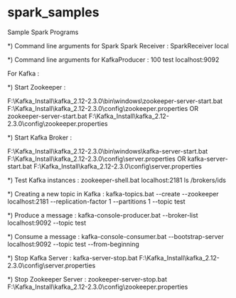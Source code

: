 # spark_samples
Sample Spark Programs

*) Command line arguments for Spark Spark Receiver :
  SparkReceiver local

*) Command line arguments for KafkaProducer :
   100 test localhost:9092

For Kafka :

*) Start Zookeeper :

F:\Kafka_Install\kafka_2.12-2.3.0\bin\windows\zookeeper-server-start.bat F:\Kafka_Install\kafka_2.12-2.3.0\config\zookeeper.properties
OR
zookeeper-server-start.bat F:\Kafka_Install\kafka_2.12-2.3.0\config\zookeeper.properties

*) Start Kafka Broker :

F:\Kafka_Install\kafka_2.12-2.3.0\bin\windows\kafka-server-start.bat F:\Kafka_Install\kafka_2.12-2.3.0\config\server.properties
OR
kafka-server-start.bat F:\Kafka_Install\kafka_2.12-2.3.0\config\server.properties

*) Test Kafka instances :
zookeeper-shell.bat localhost:2181 ls /brokers/ids

*) Creating a new topic in Kafka :
kafka-topics.bat --create --zookeeper localhost:2181 --replication-factor 1 --partitions 1 --topic test

*) Produce a message :
kafka-console-producer.bat --broker-list localhost:9092 --topic test

*) Consume a message :
kafka-console-consumer.bat --bootstrap-server localhost:9092 --topic test --from-beginning

*) Stop Kafka Server :
kafka-server-stop.bat F:\Kafka_Install\kafka_2.12-2.3.0\config\server.properties

*) Stop Zookeeper Server :
zookeeper-server-stop.bat F:\Kafka_Install\kafka_2.12-2.3.0\config\zookeeper.properties
